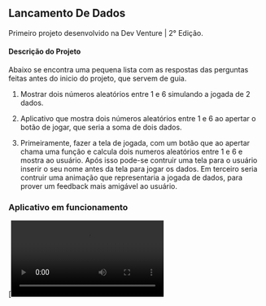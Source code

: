 
## Lancamento De Dados

<p>Primeiro projeto desenvolvido na Dev Venture | 2° Edição.</p>

#### Descrição do Projeto

<p>Abaixo se encontra uma pequena lista com as respostas das perguntas feitas antes do inicio do projeto, que servem de guia.</p>

1. Mostrar dois números aleatórios entre 1 e 6 simulando a jogada de 2 dados.

2. Aplicativo que mostra dois números aleatórios entre 1 e 6 ao apertar o botão de jogar, que seria a soma de dois dados.

3. Primeiramente, fazer a tela de jogada, com um botão que ao apertar chama uma função e calcula dois numeros aleatórios entre 1 e 6 e mostra ao usuário. Após isso pode-se contruir
uma tela para o usuário inserir o seu nome antes da tela para jogar os dados. Em terceiro seria contruir uma animação que representaria a jogada de dados, para prover um feedback mais amigável ao usuário.

### Aplicativo em funcionamento

[![Aplicativo em funcionamento](https://user-images.githubusercontent.com/46246718/121787083-7d265b80-cb9a-11eb-84b2-c4eedf295b0f.mp4)
